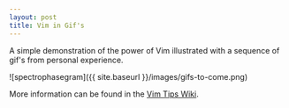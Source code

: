 ```yaml
---
layout: post
title: Vim in Gif's 
---
```


A simple demonstration of the power of Vim illustrated with a sequence of gif's from personal experience.

![spectrophasegram]({{ site.baseurl }}/images/gifs-to-come.png)

More information can be found in the [Vim Tips Wiki](http://vim.wikia.com/wiki/Vim_Tips_Wiki).
